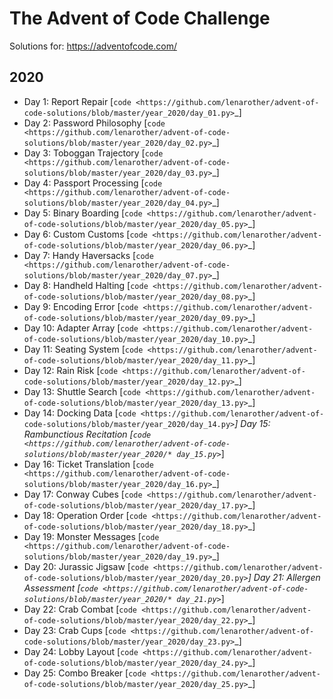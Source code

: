 # The Advent of Code Challenge

Solutions for: https://adventofcode.com/


2020
----


* Day 1: Report Repair [`code <https://github.com/lenarother/advent-of-code-solutions/blob/master/year_2020/day_01.py>`_]
* Day 2: Password Philosophy [`code <https://github.com/lenarother/advent-of-code-solutions/blob/master/year_2020/day_02.py>`_]
* Day 3: Toboggan Trajectory [`code <https://github.com/lenarother/advent-of-code-solutions/blob/master/year_2020/day_03.py>`_]
* Day 4: Passport Processing [`code <https://github.com/lenarother/advent-of-code-solutions/blob/master/year_2020/day_04.py>`_]
* Day 5: Binary Boarding [`code <https://github.com/lenarother/advent-of-code-solutions/blob/master/year_2020/day_05.py>`_]
* Day 6: Custom Customs [`code <https://github.com/lenarother/advent-of-code-solutions/blob/master/year_2020/day_06.py>`_]
* Day 7: Handy Haversacks [`code <https://github.com/lenarother/advent-of-code-solutions/blob/master/year_2020/day_07.py>`_]
* Day 8: Handheld Halting [`code <https://github.com/lenarother/advent-of-code-solutions/blob/master/year_2020/day_08.py>`_]
* Day 9: Encoding Error [`code <https://github.com/lenarother/advent-of-code-solutions/blob/master/year_2020/day_09.py>`_]
* Day 10: Adapter Array [`code <https://github.com/lenarother/advent-of-code-solutions/blob/master/year_2020/day_10.py>`_]
* Day 11: Seating System [`code <https://github.com/lenarother/advent-of-code-solutions/blob/master/year_2020/day_11.py>`_]
* Day 12: Rain Risk [`code <https://github.com/lenarother/advent-of-code-solutions/blob/master/year_2020/day_12.py>`_]
* Day 13: Shuttle Search [`code <https://github.com/lenarother/advent-of-code-solutions/blob/master/year_2020/day_13.py>`_]
* Day 14: Docking Data [`code <https://github.com/lenarother/advent-of-code-solutions/blob/master/year_2020/day_14.py>`_]
Day 15: Rambunctious Recitation [`code <https://github.com/lenarother/advent-of-code-solutions/blob/master/year_2020/* day_15.py>`_]
* Day 16: Ticket Translation [`code <https://github.com/lenarother/advent-of-code-solutions/blob/master/year_2020/day_16.py>`_]
* Day 17: Conway Cubes [`code <https://github.com/lenarother/advent-of-code-solutions/blob/master/year_2020/day_17.py>`_]
* Day 18: Operation Order [`code <https://github.com/lenarother/advent-of-code-solutions/blob/master/year_2020/day_18.py>`_]
* Day 19: Monster Messages [`code <https://github.com/lenarother/advent-of-code-solutions/blob/master/year_2020/day_19.py>`_]
* Day 20: Jurassic Jigsaw [`code <https://github.com/lenarother/advent-of-code-solutions/blob/master/year_2020/day_20.py>`_]
Day 21: Allergen Assessment [`code <https://github.com/lenarother/advent-of-code-solutions/blob/master/year_2020/* day_21.py>`_]
* Day 22: Crab Combat [`code <https://github.com/lenarother/advent-of-code-solutions/blob/master/year_2020/day_22.py>`_]
* Day 23: Crab Cups [`code <https://github.com/lenarother/advent-of-code-solutions/blob/master/year_2020/day_23.py>`_]
* Day 24: Lobby Layout [`code <https://github.com/lenarother/advent-of-code-solutions/blob/master/year_2020/day_24.py>`_]
* Day 25: Combo Breaker [`code <https://github.com/lenarother/advent-of-code-solutions/blob/master/year_2020/day_25.py>`_]
